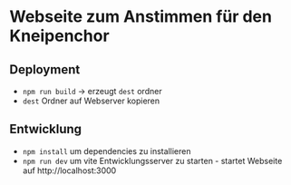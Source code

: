 # Webseite zum Anstimmen für den Kneipenchor


## Deployment
* `npm run build` -> erzeugt `dest` ordner
* `dest` Ordner auf Webserver kopieren

## Entwicklung
* `npm install` um dependencies zu installieren
* `npm run dev` um vite Entwicklungsserver zu starten - startet Webseite auf http://localhost:3000